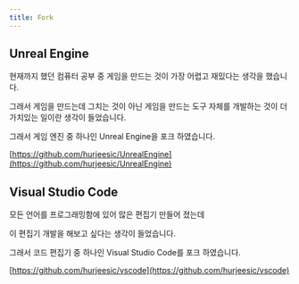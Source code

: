 ```yaml
---
title: Fork
---
```


## Unreal Engine

현재까지 했던 컴퓨터 공부 중 게임을 만드는 것이 가장 어렵고 재밌다는 생각을 했습니다.

그래서 게임을 만드는데 그치는 것이 아닌 게임을 만드는 도구 자체를 개발하는 것이 더 가치있는 일이란 생각이 들었습니다.

그래서 게임 엔진 중 하나인 Unreal Engine을 포크 하였습니다.

[https://github.com/hurjeesic/UnrealEngine](https://github.com/hurjeesic/UnrealEngine)



## Visual Studio Code

모든 언어를 프로그래밍함에 있어 많은 편집기 만들어 졌는데

이 편집기 개발을 해보고 싶다는 생각이 들었습니다.

그래서 코드 편집기 중 하나인 Visual Studio Code를 포크 하였습니다.

[https://github.com/hurjeesic/vscode](https://github.com/hurjeesic/vscode)